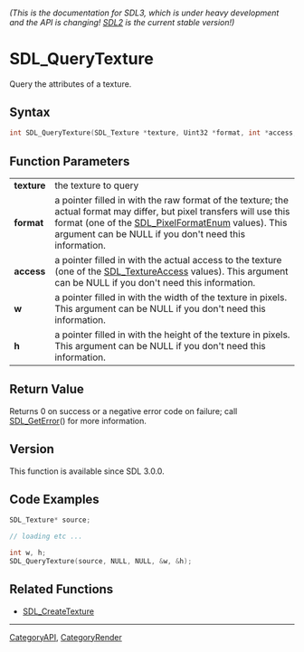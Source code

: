 ###### (This is the documentation for SDL3, which is under heavy development and the API is changing! [SDL2](https://wiki.libsdl.org/SDL2/) is the current stable version!)
# SDL_QueryTexture

Query the attributes of a texture.

## Syntax

```c
int SDL_QueryTexture(SDL_Texture *texture, Uint32 *format, int *access, int *w, int *h);

```

## Function Parameters

|                 |                                                                                                                                                                                                                                                              |
| --------------- | ------------------------------------------------------------------------------------------------------------------------------------------------------------------------------------------------------------------------------------------------------------ |
| **texture**     | the texture to query                                                                                                                                                                                                                                         |
| **format**      | a pointer filled in with the raw format of the texture; the actual format may differ, but pixel transfers will use this format (one of the [SDL_PixelFormatEnum](SDL_PixelFormatEnum) values). This argument can be NULL if you don't need this information. |
| **access**      | a pointer filled in with the actual access to the texture (one of the [SDL_TextureAccess](SDL_TextureAccess) values). This argument can be NULL if you don't need this information.                                                                          |
| **w**           | a pointer filled in with the width of the texture in pixels. This argument can be NULL if you don't need this information.                                                                                                                                   |
| **h**           | a pointer filled in with the height of the texture in pixels. This argument can be NULL if you don't need this information.                                                                                                                                  |

## Return Value

Returns 0 on success or a negative error code on failure; call
[SDL_GetError](SDL_GetError)() for more information.

## Version

This function is available since SDL 3.0.0.

## Code Examples

```c++
SDL_Texture* source;

// loading etc ...

int w, h;
SDL_QueryTexture(source, NULL, NULL, &w, &h);

```

## Related Functions

* [SDL_CreateTexture](SDL_CreateTexture)

----
[CategoryAPI](CategoryAPI), [CategoryRender](CategoryRender)

